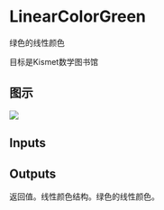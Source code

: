 # LinearColorGreen

绿色的线性颜色

目标是Kismet数学图书馆

## 图示

![]($-20221218-19473478.png)

## Inputs

## Outputs

返回值。线性颜色结构。绿色的线性颜色。
